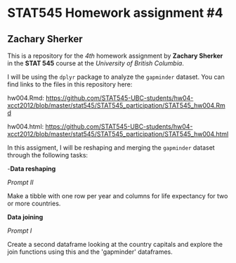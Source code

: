 # STAT545 Homework assignment #4
## Zachary Sherker

This is a repository for the *4th* homework assignment by **Zachary Sherker** in the **STAT 545** course at the *University of British Columbia*.

I will be using the `dplyr` package to analyze the `gapminder` dataset.
You can find links to the files in this repository here:

hw004.Rmd: https://github.com/STAT545-UBC-students/hw04-xcct2012/blob/master/stat545/STAT545_participation/STAT545_hw004.Rmd

hw004.html: https://github.com/STAT545-UBC-students/hw04-xcct2012/blob/master/stat545/STAT545_participation/STAT545_hw004.html

In this assigment, I will be reshaping and merging the `gapminder` dataset through the following tasks:

-**Data reshaping**

*Prompt II*

Make a tibble with one row per year and columns for life expectancy for two or more countries.

**Data joining**

*Prompt I*

Create a second dataframe looking at the country capitals and explore the join functions using this and the 'gapminder' dataframes.
